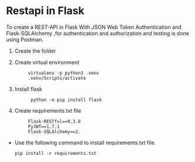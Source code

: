 # Restapi in Flask

To create a REST-API in Flask With JSON Web Token Authentication and Flask-SQLAlchemy ,for authentication and authorization and testing is done using Postman.


1) Create the folder

2) Create virtual environment

            virtualenv -p python3 .venv
            .venv/Scripts/activate

3) Install flask

             python -m pip install flask

4) Create requirements.txt file

            Flask-RESTful==0.3.8
            PyJWT==1.7.1
            Flask-SQLAlchemy==2.
  
    
* Use the following command to install requirements.txt file.

      pip install -r requirements.txt
